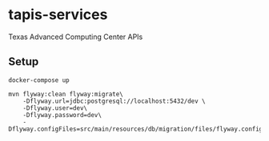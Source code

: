 # tapis-services
Texas Advanced Computing Center APIs


## Setup

    docker-compose up
    
    mvn flyway:clean flyway:migrate\
        -Dflyway.url=jdbc:postgresql://localhost:5432/dev \
        -Dflyway.user=dev\
        -Dflyway.password=dev\
        -Dflyway.configFiles=src/main/resources/db/migration/files/flyway.config
